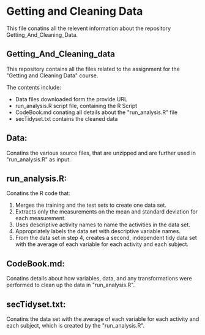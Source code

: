 # Getting and Cleaning Data

This file conatins all the relevent information about the repository Getting_And_Cleaning_Data.

## Getting_And_Cleaning_data

This repository contains all the files related to the assignment for the "Getting and Cleaning Data" course.

The contents include:
- Data files downloaded form the provide URL
- run_analysis.R script file, containing the R Script
- CodeBook.md conating all details about the "run_analysis.R" file
- secTidyset.txt contains the cleaned data

## Data:
Conatins the various source files, that are unzipped and are further used in "run_analysis.R" as input.

## run_analysis.R:

Conatins the R code that:

1. Merges the training and the test sets to create one data set.
2. Extracts only the measurements on the mean and standard deviation for each measurement.
3. Uses descriptive activity names to name the activities in the data set.
4. Appropriately labels the data set with descriptive variable names.
5. From the data set in step 4, creates a second, independent tidy data set with the average of each variable for each activity and each   subject.

## CodeBook.md:

Conatins details about how variables, data, and any transformations were performed to clean up the data in "run_analysis.R".

## secTidyset.txt:
Conatins the data set with the average of each variable for each activity and each subject, which is created by the "run_analysis.R".
